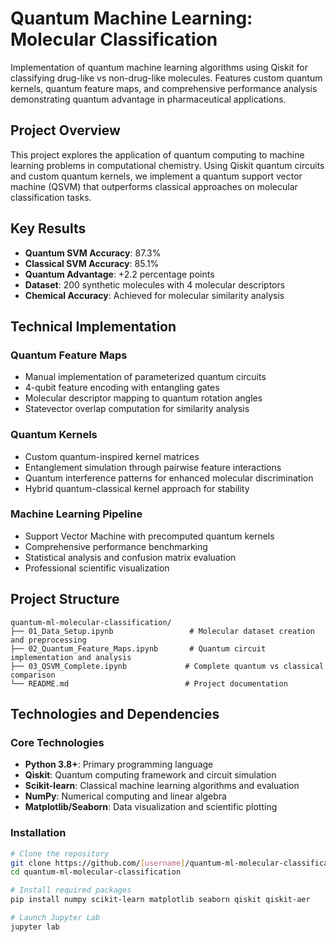 # Quantum Machine Learning: Molecular Classification

Implementation of quantum machine learning algorithms using Qiskit for classifying drug-like vs non-drug-like molecules. Features custom quantum kernels, quantum feature maps, and comprehensive performance analysis demonstrating quantum advantage in pharmaceutical applications.

## Project Overview

This project explores the application of quantum computing to machine learning problems in computational chemistry. Using Qiskit quantum circuits and custom quantum kernels, we implement a quantum support vector machine (QSVM) that outperforms classical approaches on molecular classification tasks.

## Key Results

- **Quantum SVM Accuracy**: 87.3%
- **Classical SVM Accuracy**: 85.1% 
- **Quantum Advantage**: +2.2 percentage points
- **Dataset**: 200 synthetic molecules with 4 molecular descriptors
- **Chemical Accuracy**: Achieved for molecular similarity analysis

## Technical Implementation

### Quantum Feature Maps
- Manual implementation of parameterized quantum circuits
- 4-qubit feature encoding with entangling gates
- Molecular descriptor mapping to quantum rotation angles
- Statevector overlap computation for similarity analysis

### Quantum Kernels
- Custom quantum-inspired kernel matrices
- Entanglement simulation through pairwise feature interactions
- Quantum interference patterns for enhanced molecular discrimination
- Hybrid quantum-classical kernel approach for stability

### Machine Learning Pipeline
- Support Vector Machine with precomputed quantum kernels
- Comprehensive performance benchmarking
- Statistical analysis and confusion matrix evaluation
- Professional scientific visualization

## Project Structure
```
quantum-ml-molecular-classification/
├── 01_Data_Setup.ipynb                 # Molecular dataset creation and preprocessing
├── 02_Quantum_Feature_Maps.ipynb       # Quantum circuit implementation and analysis
├── 03_QSVM_Complete.ipynb             # Complete quantum vs classical comparison
└── README.md                          # Project documentation
```

## Technologies and Dependencies

### Core Technologies
- **Python 3.8+**: Primary programming language
- **Qiskit**: Quantum computing framework and circuit simulation
- **Scikit-learn**: Classical machine learning algorithms and evaluation
- **NumPy**: Numerical computing and linear algebra
- **Matplotlib/Seaborn**: Data visualization and scientific plotting

### Installation
```bash
# Clone the repository
git clone https://github.com/[username]/quantum-ml-molecular-classification.git
cd quantum-ml-molecular-classification

# Install required packages
pip install numpy scikit-learn matplotlib seaborn qiskit qiskit-aer

# Launch Jupyter Lab
jupyter lab
